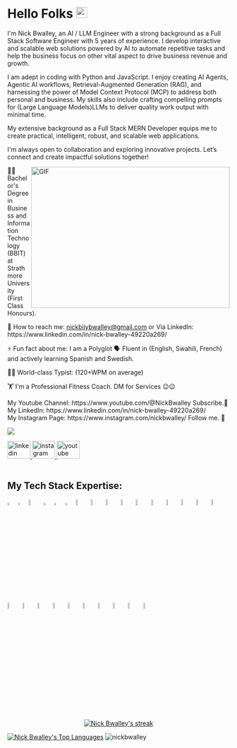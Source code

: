 # Hello Folks <img src="https://media.giphy.com/media/hvRJCLFzcasrR4ia7z/giphy.gif" width="25px">

I'm Nick Bwalley, an AI / LLM Engineer with a strong background as a Full Stack Software Engineer with 5 years of experience. I develop interactive and scalable web solutions powered by AI to automate repetitive tasks and help the business focus on other vital aspect to drive business revenue and growth.

I am adept in coding with Python and JavaScript. I enjoy creating AI Agents, Agentic AI workflows, Retrieval-Augmented Generation (RAG), and harnessing the power of Model Context Protocol (MCP) to address both personal and business. My skills also include crafting compelling prompts for (Large Language Models)LLMs to deliver quality work output with minimal time.

My extensive background as a Full Stack MERN Developer equips me to create practical, intelligent, robust, and scalable web applications.

I'm always open to collaboration and exploring innovative projects. Let’s connect and create impactful solutions together!

<img align="right" alt="GIF" src="https://github.com/abhisheknaiidu/abhisheknaiidu/blob/master/code.gif?raw=true" width="450" height="320" />

<p align="left"> 👨‍🎓 Bachelor's Degree in Business and Information Technology (BBIT) at Strathmore University (First Class Honours). <p> 💼 How to reach me: <a href="mailto:nickbiiybwalley@gmail.com">nickbiiybwalley@gmail.com</a> or  Via LinkedIn: https://www.linkedin.com/in/nick-bwalley-49220a269/ <p> ⚡ Fun fact about me: I am a Polyglot 🗣 Fluent in (English, Swahili, French) and actively learning Spanish and Swedish. </p> <p> 👨‍💻 World-class Typist: (120+WPM on average) </p>  🏋 I'm a Professional Fitness Coach. DM for Services 😉😉  <p/> My Youtube Channel: https://www.youtube.com/@NickBwalley Subscribe.🙏 <br/> My LinkedIn: https://www.linkedin.com/in/nick-bwalley-49220a269/ <br/> My Instagram Page: https://www.instagram.com/nickbwalley/ Follow me. 🥹

![](https://komarev.com/ghpvc/?username=NickBwalley&color=blue)

<div align="left">
  <a href="https://www.linkedin.com/in/nick-bwalley-49220a269" target="_blank">
    <img src="https://raw.githubusercontent.com/maurodesouza/profile-readme-generator/master/src/assets/icons/social/linkedin/default.svg" width="52" height="40" alt="linkedin logo" />
  </a>
  <a href="https://www.instagram.com/nickbwalley/">
    <img src="https://raw.githubusercontent.com/maurodesouza/profile-readme-generator/master/src/assets/icons/social/instagram/default.svg" width="52" height="40" alt="instagram logo" />
  </a>
  <a href="https://www.youtube.com/@NickBwalley">
    <img src="https://raw.githubusercontent.com/maurodesouza/profile-readme-generator/master/src/assets/icons/social/youtube/default.svg" width="52" height="40" alt="youtube logo" />
  </a>
</div>
  
<br/>
  
## My Tech Stack Expertise:
<div>
  <img src ="https://raw.githubusercontent.com/marwin1991/profile-technology-icons/refs/heads/main/icons/html.png" alt="HTML5 logo" width="4%" title='HTML5'/>
  <img src ="https://raw.githubusercontent.com/marwin1991/profile-technology-icons/refs/heads/main/icons/css.png" alt="CSS3 logo" width="4%" title='CSS3'/>
  <img src ="https://raw.githubusercontent.com/marwin1991/profile-technology-icons/refs/heads/main/icons/tailwind_css.png" alt="Tailwind logo" width="6%" title='Tailwindcss'/>
  <img src ="https://raw.githubusercontent.com/marwin1991/profile-technology-icons/refs/heads/main/icons/javascript.png" alt="JavaScript logo" width="4%" title='JavaScript'/>
  <img src ="https://raw.githubusercontent.com/marwin1991/profile-technology-icons/refs/heads/main/icons/react.png" alt="react logo" width="4%" title='React'/>
  <img src ="https://raw.githubusercontent.com/marwin1991/profile-technology-icons/refs/heads/main/icons/redux.png" alt="redux logo" width="4%" title='Redux'/>
  <img src ="https://raw.githubusercontent.com/marwin1991/profile-technology-icons/refs/heads/main/icons/node_js.png" alt="Node logo" width="6%" title='Nodejs'/>
  <img src="https://raw.githubusercontent.com/marwin1991/profile-technology-icons/refs/heads/main/icons/express.png" alt="express logo" width="6%" title='ExpressJS' />
  <img src ="https://raw.githubusercontent.com/marwin1991/profile-technology-icons/refs/heads/main/icons/python.png" alt="Python logo" width="6%" title='Python'/>
  <img src ="https://raw.githubusercontent.com/marwin1991/profile-technology-icons/refs/heads/main/icons/php.png" alt="PHP logo" width="6%" title='PHP'/>
  <img src ="https://raw.githubusercontent.com/marwin1991/profile-technology-icons/refs/heads/main/icons/laravel.png" alt="Laravel logo" width="6%" title='Laravel'/>
  <img src ="https://raw.githubusercontent.com/marwin1991/profile-technology-icons/refs/heads/main/icons/docker.png" alt="Docker logo" width="6%" title='Docker'/>
  <img src ="https://raw.githubusercontent.com/marwin1991/profile-technology-icons/refs/heads/main/icons/postman.png" alt="Postman logo" width="6%" title='Postman'/>
  <img src ="https://raw.githubusercontent.com/marwin1991/profile-technology-icons/refs/heads/main/icons/c++.png" alt="cpp logo" width="6%" title='cpp'/>
  <img src ="https://raw.githubusercontent.com/marwin1991/profile-technology-icons/refs/heads/main/icons/mysql.png" alt="mysql logo" width="6%" title='mysql'/>
  <img src ="https://raw.githubusercontent.com/marwin1991/profile-technology-icons/refs/heads/main/icons/mongodb.png" alt="MongoDB logo" width="6%" title='MongoDB'/>
  <img src ="https://raw.githubusercontent.com/marwin1991/profile-technology-icons/refs/heads/main/icons/postgresql.png" alt="Posgresql logo" width="6%" title='PostgreSQL'/>
  <img src ="https://raw.githubusercontent.com/marwin1991/profile-technology-icons/refs/heads/main/icons/sqlite.png" alt="SQLite logo" width="6%" title='sqlite'/>
  <img src ="https://raw.githubusercontent.com/marwin1991/profile-technology-icons/refs/heads/main/icons/jupyter_notebook.png" alt="jupyter notebook" width="6%" title='notebook'/>
  <img src ="https://raw.githubusercontent.com/marwin1991/profile-technology-icons/refs/heads/main/icons/aws.png" alt="aws logo" width="6%" title='aws'/>
  <img src ="https://raw.githubusercontent.com/marwin1991/profile-technology-icons/refs/heads/main/icons/git.png" alt="git logo" width="6%" title='git'/>
  <img src ="https://raw.githubusercontent.com/marwin1991/profile-technology-icons/refs/heads/main/icons/github.png" alt="GitHub logo" width="6%" title='GitHub'/>
  <img src ="https://raw.githubusercontent.com/marwin1991/profile-technology-icons/refs/heads/main/icons/docker.png" alt="Docker logo" width="6%" title='Docker'/>
  <img src ="https://raw.githubusercontent.com/marwin1991/profile-technology-icons/refs/heads/main/icons/linux.png" alt="Linux logo" width="6%" title='Linux'/>
  <img src ="https://raw.githubusercontent.com/marwin1991/profile-technology-icons/refs/heads/main/icons/vim.png" alt="Vim logo" width="6%" title='Vim'/>
  <img src ="https://raw.githubusercontent.com/marwin1991/profile-technology-icons/refs/heads/main/icons/visual_studio_code.png" alt="VS Code" width="6%" title='VSCode'/>
</div>
</br>
<p align="center">
  <a href="https://github.com/NickBwalley/github-readme-streak-stats">
        <img title="🔥 Get streak stats for your profile at git.io/streak-stats" alt="Nick Bwalley's streak" src="https://github-readme-streak-stats.herokuapp.com/?user=NickBwalley&theme=black-ice&hide_border=false&stroke=0000&background=1c041c"/>
    </a>

</p>

<p align="left">
  <a href="https://github.com/NickBwalley/github-readme-stats"><img alt="Nick Bwalley's Top Languages" src="https://github-readme-stats.vercel.app/api/top-langs/?username=NickBwalley&langs_count=8&count_private=true&layout=compact&theme=react&hide_border=false&bg_color=1c041c" /></a>
  <img src="https://github-readme-stats.vercel.app/api?username=nickbwalley&show_icons=true&layout=compact&theme=react&hide_border=false&bg_color=1c041c" alt="nickbwalley" />
  
